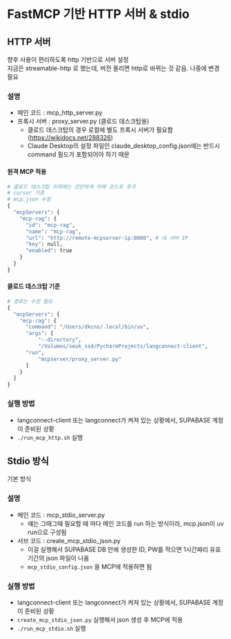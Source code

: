 # FastMCP 기반 HTTP 서버 & stdio

## HTTP 서버

향후 사용이 편리하도록 http 기반으로 서버 설정<Br>
지금은 streamable-http 로 했는데, 버전 올리면 http로 바뀌는 것 같음. 나중에 변경 필요<Br>

### 설명

- 메인 코드 : mcp_http_server.py
- 프록시 서버 : proxy_server.py (클로드 데스크탑용)
  - 클로드 데스크탑의 경우 로컬에 별도 프록시 서버가 필요함(https://wikidocs.net/288326)
  - Claude Desktop의 설정 파일인 claude_desktop_config.json에는 반드시 command 필드가 포함되어야 하기 때문

#### 원격 MCP 적용
```python
# 클로드 데스크탑 이외에는 간단하게 아래 코드로 추가
# cursor 기준
# mcp.json 수정
{
  "mcpServers": {
    "mcp-rag": {
      "id": "mcp-rag",
      "name": "mcp-rag",
      "url": "http://remote-mcpserver-ip:8000", # 내 서버 IP
      "key": null,
      "enabled": true
    }
  }
}
```

#### 클로드 데스크탑 기준
```python
# 경로는 수정 필요
{
  "mcpServers": {
    "mcp-rag": {
      "command": "/Users/dkcns/.local/bin/uv",
      "args": [
          "--directory",
          "/Volumes/seuk_ssd/PycharmProjects/langconnect-client",
	  "run",
          "mcpserver/proxy_server.py"
      ]
    }
  }
}
```

### 실행 방법

- langconnect-client 또는 langconnect가 켜져 있는 상황에서, SUPABASE 계정이 준비된 상황
- `./run_mcp_http.sh` 실행


## Stdio 방식
기본 방식

### 설명
- 메인 코드 : mcp_stdio_server.py
  - 얘는 그때그때 필요할 때 마다 메인 코드를 run 하는 방식이라, mcp.json이 uv run으로 구성됨
- 서브 코드 : create_mcp_stdio_json.py
  - 이걸 실행해서 SUPABASE DB 안에 생성한 ID, PW를 적으면 1시간짜리 유효기간의 json 파일이 나옴
  - `mcp_stdio_config.json` 을 MCP에 적용하면 됨

### 실행 방법

- langconnect-client 또는 langconnect가 켜져 있는 상황에서, SUPABASE 계정이 준비된 상황
- `create_mcp_stdio_json.py` 실행해서 json 생성 후 MCP에 적용
- `./run_mcp_stdio.sh` 실행